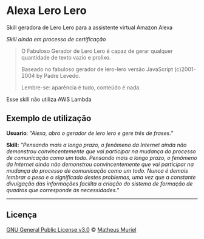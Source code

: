 # Alexa Lero Lero
Skill geradora de Lero Lero para a assistente virtual Amazon Alexa

*Skill ainda em processo de certificação*

>O Fabuloso Gerador de Lero Lero é capaz de gerar qualquer quantidade de texto vazio e prolixo.
>
>Baseado no fabuloso gerador de lero-lero versão JavaScript (c)2001-2004 by Padre Levedo.
>
>Lembre-se: aparência é tudo, conteúdo é nada.

Esse skill não utiliza AWS Lambda

## Exemplo de utilização
**Usuario**: *"Alexa, abra o gerador de lero lero e gere três de frases."*

**Skill:** *"Pensando mais a longo prazo, o fenômeno da Internet ainda não demonstrou convincentemente que vai participar na mudança do processo de comunicação como um todo. Pensando mais a longo prazo, o fenômeno da Internet ainda não demonstrou convincentemente que vai participar na mudança do processo de comunicação como um todo. Nunca é demais lembrar o peso e o significado destes problemas, uma vez que a constante divulgação das informações facilita a criação do sistema de formação de quadros que corresponde às necessidades."*

---
## Licença
[GNU General Public License v3.0](LICENSE) &copy; [Matheus Muriel](https://github.com/MatheusMuriel/)